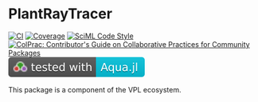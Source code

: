 # PlantRayTracer

[![CI](https://github.com/VirtualPlantLab/PlantRayTracer.jl/actions/workflows/CI.yml/badge.svg)](https://github.com/VirtualPlantLab/PlantRayTracer.jl/actions/workflows/CI.yml)
[![Coverage](https://codecov.io/gh/VirtualPlantLab/PlantRayTracer.jl/branch/master/graph/badge.svg)](https://codecov.io/gh/VirtualPlantLab/PlantRayTracer.jl)
[![SciML Code Style](https://img.shields.io/static/v1?label=code%20style&message=SciML&color=9558b2&labelColor=389826)](https://github.com/SciML/SciMLStyle)
[![ColPrac: Contributor's Guide on Collaborative Practices for Community Packages](https://img.shields.io/badge/ColPrac-Contributor's%20Guide-blueviolet)](https://github.com/SciML/ColPrac)
[![Aqua QA](https://raw.githubusercontent.com/JuliaTesting/Aqua.jl/master/badge.svg)](https://github.com/JuliaTesting/Aqua.jl)

This package is a component of the VPL ecosystem.
